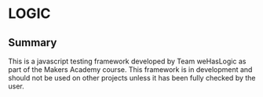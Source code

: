 LOGIC
=====

Summary
-------
This is a javascript testing framework developed by Team weHasLogic as part of the Makers Academy course.
This framework is in development and should not be used on other projects unless it has been fully checked by the user.
